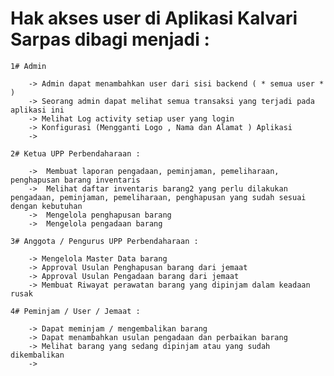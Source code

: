 
# Hak akses user di Aplikasi Kalvari Sarpas dibagi menjadi :

	1# Admin

		-> Admin dapat menambahkan user dari sisi backend ( * semua user * )
		-> Seorang admin dapat melihat semua transaksi yang terjadi pada aplikasi ini 
		-> Melihat Log activity setiap user yang login
		-> Konfigurasi (Mengganti Logo , Nama dan Alamat ) Aplikasi
		->

	2# Ketua UPP Perbendaharaan :

		->	Membuat laporan pengadaan, peminjaman, pemeliharaan, penghapusan barang inventaris 
		->	Melihat daftar inventaris barang2 yang perlu dilakukan pengadaan, peminjaman, pemeliharaan, penghapusan yang sudah sesuai dengan kebutuhan 
		->	Mengelola penghapusan barang
		->	Mengelola pengadaan barang

	3# Anggota / Pengurus UPP Perbendaharaan :

		-> Mengelola Master Data barang
		-> Approval Usulan Penghapusan barang dari jemaat
		-> Approval Usulan Pengadaan barang dari jemaat
		-> Membuat Riwayat perawatan barang yang dipinjam dalam keadaan rusak 

	4# Peminjam / User / Jemaat :

		-> Dapat meminjam / mengembalikan barang 
		-> Dapat menambahkan usulan pengadaan dan perbaikan barang 
		-> Melihat barang yang sedang dipinjam atau yang sudah dikembalikan
		->
